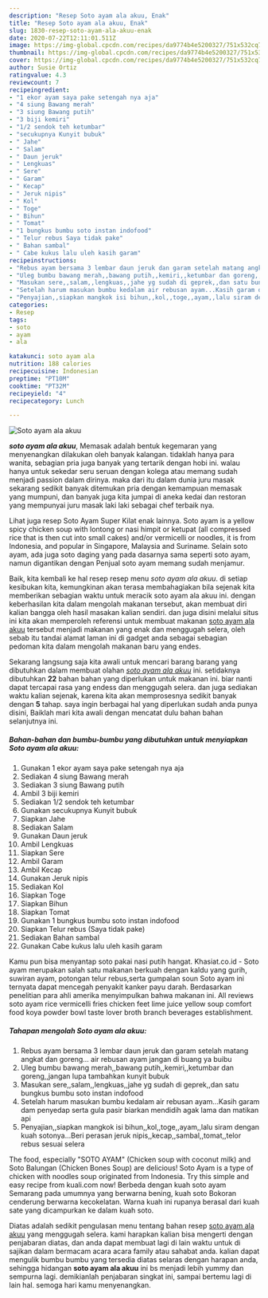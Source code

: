 ```yaml
---
description: "Resep Soto ayam ala akuu, Enak"
title: "Resep Soto ayam ala akuu, Enak"
slug: 1830-resep-soto-ayam-ala-akuu-enak
date: 2020-07-22T12:11:01.511Z
image: https://img-global.cpcdn.com/recipes/da9774b4e5200327/751x532cq70/soto-ayam-ala-akuu-foto-resep-utama.jpg
thumbnail: https://img-global.cpcdn.com/recipes/da9774b4e5200327/751x532cq70/soto-ayam-ala-akuu-foto-resep-utama.jpg
cover: https://img-global.cpcdn.com/recipes/da9774b4e5200327/751x532cq70/soto-ayam-ala-akuu-foto-resep-utama.jpg
author: Susie Ortiz
ratingvalue: 4.3
reviewcount: 7
recipeingredient:
- "1 ekor ayam saya pake setengah nya aja"
- "4 siung Bawang merah"
- "3 siung Bawang putih"
- "3 biji kemiri"
- "1/2 sendok teh ketumbar"
- "secukupnya Kunyit bubuk"
- " Jahe"
- " Salam"
- " Daun jeruk"
- " Lengkuas"
- " Sere"
- " Garam"
- " Kecap"
- " Jeruk nipis"
- " Kol"
- " Toge"
- " Bihun"
- " Tomat"
- "1 bungkus bumbu soto instan indofood"
- " Telur rebus Saya tidak pake"
- " Bahan sambal"
- " Cabe kukus lalu uleh kasih garam"
recipeinstructions:
- "Rebus ayam bersama 3 lembar daun jeruk dan garam setelah matang angkat dan goreng... air rebusan ayam jangan di buang ya buibu"
- "Uleg bumbu bawang merah,,bawang putih,,kemiri,,ketumbar dan goreng,,jangan lupa tambahkan kunyit bubuk"
- "Masukan sere,,salam,,lengkuas,,jahe yg sudah di geprek,,dan satu bungkus bumbu soto instan indofood"
- "Setelah harum masukan bumbu kedalam air rebusan ayam...Kasih garam dam penyedap serta gula pasir biarkan mendidih agak lama dan matikan api"
- "Penyajian,,siapkan mangkok isi bihun,,kol,,toge,,ayam,,lalu siram dengan kuah sotonya...Beri perasan jeruk nipis,,kecap,,sambal,,tomat,,telor rebus sesuai selera"
categories:
- Resep
tags:
- soto
- ayam
- ala

katakunci: soto ayam ala 
nutrition: 188 calories
recipecuisine: Indonesian
preptime: "PT10M"
cooktime: "PT32M"
recipeyield: "4"
recipecategory: Lunch

---
```



![Soto ayam ala akuu](https://img-global.cpcdn.com/recipes/da9774b4e5200327/751x532cq70/soto-ayam-ala-akuu-foto-resep-utama.jpg)

<b><i>soto ayam ala akuu</i></b>, Memasak adalah bentuk kegemaran yang menyenangkan dilakukan oleh banyak kalangan. tidaklah hanya para wanita, sebagian pria juga banyak yang tertarik dengan hobi ini. walau hanya untuk sekedar seru seruan dengan kolega atau memang sudah menjadi passion dalam dirinya. maka dari itu dalam dunia juru masak sekarang sedikit banyak ditemukan pria dengan kemampuan memasak yang mumpuni, dan banyak juga kita jumpai di aneka kedai dan restoran yang mempunyai juru masak laki laki sebagai chef terbaik nya.

Lihat juga resep Soto Ayam Super Kilat enak lainnya. Soto ayam is a yellow spicy chicken soup with lontong or nasi himpit or ketupat (all compressed rice that is then cut into small cakes) and/or vermicelli or noodles, it is from Indonesia, and popular in Singapore, Malaysia and Suriname. Selain soto ayam, ada juga soto daging yang pada dasarnya sama seperti soto ayam, namun digantikan dengan Penjual soto ayam memang sudah menjamur.

Baik, kita kembali ke hal resep resep menu <i>soto ayam ala akuu</i>. di setiap kesibukan kita, kemungkinan akan terasa membahagiakan bila sejenak kita memberikan sebagian waktu untuk meracik soto ayam ala akuu ini. dengan keberhasilan kita dalam mengolah makanan tersebut, akan membuat diri kalian bangga oleh hasil masakan kalian sendiri. dan juga disini melalui situs ini kita akan memperoleh referensi untuk membuat makanan <u>soto ayam ala akuu</u> tersebut menjadi makanan yang enak dan menggugah selera, oleh sebab itu tandai alamat laman ini di gadget anda sebagai sebagian pedoman kita dalam mengolah makanan baru yang endes.


Sekarang langsung saja kita awali untuk mencari barang barang yang dibutuhkan dalam membuat olahan <u><i>soto ayam ala akuu</i></u> ini. setidaknya dibutuhkan <b>22</b> bahan bahan yang diperlukan untuk makanan ini. biar nanti dapat tercapai rasa yang endess dan menggugah selera. dan juga sediakan waktu kalian sejenak, karena kita akan memprosesnya sedikit banyak dengan <b>5</b> tahap. saya ingin berbagai hal yang diperlukan sudah anda punya disini, Baiklah mari kita awali dengan mencatat dulu bahan bahan selanjutnya ini.

<!--inarticleads1-->

##### Bahan-bahan dan bumbu-bumbu yang dibutuhkan untuk menyiapkan Soto ayam ala akuu:

1. Gunakan 1 ekor ayam saya pake setengah nya aja
1. Sediakan 4 siung Bawang merah
1. Sediakan 3 siung Bawang putih
1. Ambil 3 biji kemiri
1. Sediakan 1/2 sendok teh ketumbar
1. Gunakan secukupnya Kunyit bubuk
1. Siapkan  Jahe
1. Sediakan  Salam
1. Gunakan  Daun jeruk
1. Ambil  Lengkuas
1. Siapkan  Sere
1. Ambil  Garam
1. Ambil  Kecap
1. Gunakan  Jeruk nipis
1. Sediakan  Kol
1. Siapkan  Toge
1. Siapkan  Bihun
1. Siapkan  Tomat
1. Gunakan 1 bungkus bumbu soto instan indofood
1. Siapkan  Telur rebus (Saya tidak pake)
1. Sediakan  Bahan sambal
1. Gunakan  Cabe kukus lalu uleh kasih garam


Kamu pun bisa menyantap soto pakai nasi putih hangat. Khasiat.co.id - Soto ayam merupakan salah satu makanan berkuah dengan kaldu yang gurih, suwiran ayam, potongan telur rebus,serta gumpalan soun Soto ayam ini ternyata dapat mencegah penyakit kanker payu darah. Berdasarkan penelitian para ahli amerika menyimpulkan bahwa makanan ini. All reviews soto ayam rice vermicelli fries chicken feet lime juice yellow soup comfort food koya powder bowl taste lover broth branch beverages establishment. 

<!--inarticleads2-->

##### Tahapan mengolah Soto ayam ala akuu:

1. Rebus ayam bersama 3 lembar daun jeruk dan garam setelah matang angkat dan goreng... air rebusan ayam jangan di buang ya buibu
1. Uleg bumbu bawang merah,,bawang putih,,kemiri,,ketumbar dan goreng,,jangan lupa tambahkan kunyit bubuk
1. Masukan sere,,salam,,lengkuas,,jahe yg sudah di geprek,,dan satu bungkus bumbu soto instan indofood
1. Setelah harum masukan bumbu kedalam air rebusan ayam...Kasih garam dam penyedap serta gula pasir biarkan mendidih agak lama dan matikan api
1. Penyajian,,siapkan mangkok isi bihun,,kol,,toge,,ayam,,lalu siram dengan kuah sotonya...Beri perasan jeruk nipis,,kecap,,sambal,,tomat,,telor rebus sesuai selera


The food, especially &#34;SOTO AYAM&#34; (Chicken soup with coconut milk) and Soto Balungan (Chicken Bones Soup) are delicious! Soto Ayam is a type of chicken with noodles soup originated from Indonesia. Try this simple and easy recipe from kuali.com now! Berbeda dengan kuah soto ayam Semarang pada umumnya yang berwarna bening, kuah soto Bokoran cenderung berwarna kecokelatan. Warna kuah ini rupanya berasal dari kuah sate yang dicampurkan ke dalam kuah soto. 

Diatas adalah sedikit pengulasan menu tentang bahan resep <u>soto ayam ala akuu</u> yang menggugah selera. kami harapkan kalian bisa mengerti dengan penjabaran diatas, dan anda dapat membuat lagi di lain waktu untuk di sajikan dalam bermacam acara acara family atau sahabat anda. kalian dapat mengulik bumbu bumbu yang tersedia diatas selaras dengan harapan anda, sehingga hidangan <b>soto ayam ala akuu</b> ini bs menjadi lebih yummy dan sempurna lagi. demikianlah penjabaran singkat ini, sampai bertemu lagi di lain hal. semoga hari kamu menyenangkan.
